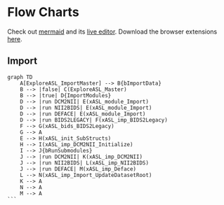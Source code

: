
# Flow Charts

Check out [mermaid](https://github.com/mermaid-js/mermaid) and its [live editor](https://mermaid-js.github.io/mermaid-live-editor). Download the browser extensions [here](https://github.com/BackMarket/github-mermaid-extension).

## Import

````mermaid
graph TD
    A[ExploreASL_ImportMaster] --> B{bImportData}
    B --> |false| C(ExploreASL_Master)
    B --> |true| D{ImportModules}
    D --> |run DCM2NII| E(xASL_module_Import)
    D --> |run NII2BIDS| E(xASL_module_Import)
    D --> |run DEFACE| E(xASL_module_Import)
    D --> |run BIDS2LEGACY| F(xASL_imp_BIDS2Legacy)
    F --> G(xASL_bids_BIDS2Legacy)
    G --> A
    E --> H(xASL_init_SubStructs)
    H --> I(xASL_imp_DCM2NII_Initialize)
    I --> J{bRunSubmodules}
    J --> |run DCM2NII| K(xASL_imp_DCM2NII)
    J --> |run NII2BIDS| L(xASL_imp_NII2BIDS)
    J --> |run DEFACE| M(xASL_imp_Deface)
    L --> N(xASL_imp_Import_UpdateDatasetRoot)
    K --> A
    N --> A
    M --> A
```




